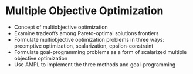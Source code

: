 # Multiple Objective Optimization
* Concept of multiobjective optimization
* Examine tradeoffs among Pareto-optimal solutions frontiers
* Formulate multiobjective optimization problems in three ways: preemptive optimization, scalarization, epsilon-constraint
* Formulate goal-programming problems as a form of scalarized multiple objective optimization
* Use AMPL to implement the three methods and goal-programming
